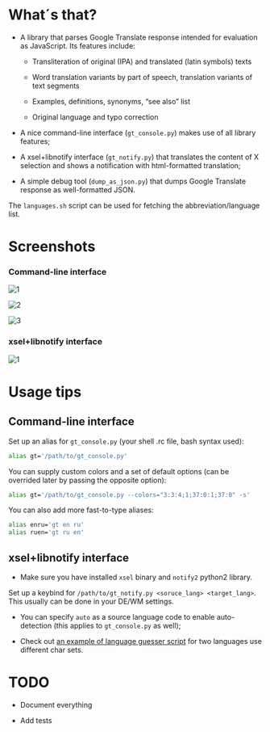 # What´s that?

* A library that parses Google Translate response intended for evaluation as JavaScript. Its features include:

    * Transliteration of original (IPA) and translated (latin symbols) texts

    * Word translation variants by part of speech, translation variants of text segments

    * Examples, definitions, synonyms, “see also” list

    * Original language and typo correction

* A nice command-line interface (`gt_console.py`) makes use of all library features;

* A xsel+libnotify interface (`gt_notify.py`) that translates the content of X selection and shows a notification with html-formatted translation;

* A simple debug tool (`dump_as_json.py`) that dumps Google Translate response as well-formatted JSON.

The `languages.sh` script can be used for fetching the abbreviation/language list.

# Screenshots

### Command-line interface

![1](https://cloud.githubusercontent.com/assets/5462697/5557491/3427f084-8d11-11e4-8dc1-03401ad9fd89.png)

![2](https://cloud.githubusercontent.com/assets/5462697/5557493/44c76942-8d11-11e4-8bca-fbd550c1a2f4.png)

![3](https://cloud.githubusercontent.com/assets/5462697/5557495/63c2587a-8d11-11e4-88fe-76b21c3f3a10.png)

### xsel+libnotify interface
![1](https://cloud.githubusercontent.com/assets/5462697/5102702/8ae4583a-6fdf-11e4-91ed-259bf8f5a051.png)

# Usage tips

## Command-line interface

Set up an alias for `gt_console.py` (your shell .rc file, bash syntax used):
```bash
alias gt='/path/to/gt_console.py'
```

You can supply custom colors and a set of default options (can be overrided later by passing the opposite option):
```bash
alias gt='/path/to/gt_console.py --colors="3:3:4;1;37:0:1;37:0" -s'
```

You can also add more fast-to-type aliases:
```bash
alias enru='gt en ru'
alias ruen='gt ru en'
```

## xsel+libnotify interface

 * Make sure you have installed `xsel` binary and `notify2` python2 library.

Set up a keybind for `/path/to/gt_notify.py <soruce_lang> <target_lang>`. This usually can be done in your DE/WM settings.

* You can specify `auto` as a source language code to enable auto-detection (this applies to `gt_console.py` as well);

* Check out [an example of language guesser script](https://github.com/shdown/gt/wiki/Language-guesser-script) for two languages use different char sets.

# TODO

- Document everything

- Add tests
